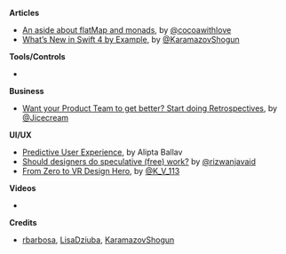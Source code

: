 
**Articles**

* [An aside about flatMap and monads](http://www.cocoawithlove.com/blog/an-aside-about-flatmap-and-monads.html), by [@cocoawithlove](https://twitter.com/cocoawithlove)
* [What’s New in Swift 4 by Example](http://www.appcoda.com/swift4-changes/), by [@KaramazovShogun](https://twitter.com/KaramazovShogun)


**Tools/Controls**

* 

**Business**

* [Want your Product Team to get better? Start doing Retrospectives](https://medium.muz.li/improve-your-product-team-with-this-retrospective-exercise-6a305384f94e), by [@Jicecream](https://twitter.com/Jicecream)


**UI/UX**

* [Predictive User Experience](http://www.uxmatters.com/mt/archives/2017/06/predictive-user-experience.php), by Alipta Ballav
* [Should designers do speculative (free) work?](https://uxdesign.cc/spec-work-sucks-it-must-die-70ad096bae13) by [@rizwanjavaid](https://twitter.com/rizwanjav)
* [From Zero to VR Design Hero](https://medium.com/@k_v_113/from-zero-to-vr-design-hero-4019ed647f6c), by [@K_V_113](https://twitter.com/K_V_113)

**Videos**

*

**Credits**

*  [rbarbosa](https://github.com/rbarbosa), [LisaDziuba](https://github.com/lisadziuba), [KaramazovShogun](https://github.com/KaramazovShogun)

